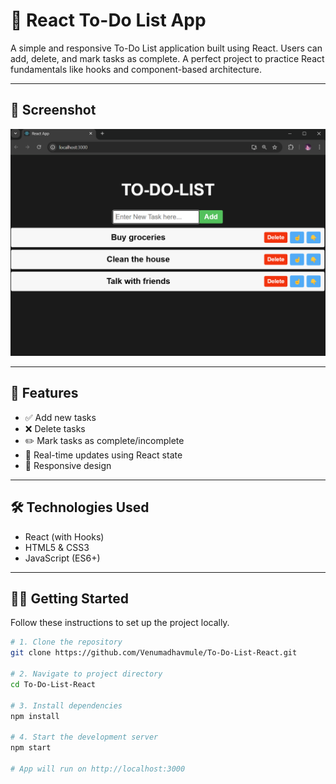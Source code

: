 # 📝 React To-Do List App

A simple and responsive To-Do List application built using React. Users can add, delete, and mark tasks as complete. A perfect project to practice React fundamentals like hooks and component-based architecture.

--- 

## 📸 Screenshot

![Home Screenshot](to-do-list/Screenshot/Home.png)

---

## 🚀 Features

- ✅ Add new tasks
- ❌ Delete tasks
- ✏️ Mark tasks as complete/incomplete
- 🔄 Real-time updates using React state
- 📱 Responsive design

---

## 🛠️ Technologies Used

- React (with Hooks)
- HTML5 & CSS3
- JavaScript (ES6+)

---

## 🧑‍💻 Getting Started

Follow these instructions to set up the project locally.

```bash
# 1. Clone the repository
git clone https://github.com/Venumadhavmule/To-Do-List-React.git

# 2. Navigate to project directory
cd To-Do-List-React

# 3. Install dependencies
npm install

# 4. Start the development server
npm start

# App will run on http://localhost:3000
